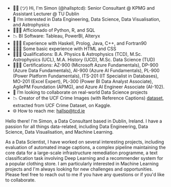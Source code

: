 - ✌🏻 (ツ) Hi, I'm Simon (@hallsptcd): Senior Consultant @ KPMG and Assistant Lecturer @ TU Dublin
- 👀 I’m interested in Data Engineering, Data Science, Data Visualisation, and Astrophysics
- 👨🏻‍💻 Afficionado of Python, R, and SQL
- 📉 BI Software: Tableau, PowerBI, Alteryx
- 👨🏻‍💻 Experience with Haskell, Prolog, Java, C++, and Fortran90
- 👨🏻‍💻 Some basic experience with HTML and CSS
- 👨🏻‍🎓 Qualifications: B.A. Physics & Astrophysics (TCD), M.Sc. Astrophysics (UCL), M.A. History (UCD), M.Sc. Data Science (TUD) 
- 👨🏻‍🎓 Certifications: AZ-900 (Microsoft Azure Fundamentals), DP-900 (Azure Data Fundamentals), AI-900 (Azure AI Fundamentals), PL-900 (Power Platform Fundamentals), ITS-201 (IT Specialist in Databases), MO-201 (Excel Expert), PL-300 (Power BI Data Analyst Associate), AgilePM Foundation (APMG), and Azure AI Engineer Associate (AI-102).
- 🔗 I’m looking to collaborate on real-world Data Science projects
- 📉 Creator of the UCF Crime Images (with Reference Captions) [dataset](https://www.kaggle.com/datasets/simonphall/ucf-crime-images/data?select=image_category_captions.csv), extracted from UCF Crime Dataset, on Kaggle.
- 🌐 How to reach me: hallsp@tcd.ie

Hello there! I'm Simon, a Data Consultant based in Dublin, Ireland. I have a passion for all things data-related, including Data Engineering, Data Science, Data Visualisation, and Machine Learning.

As a Data Scientist, I have worked on several interesting projects, including evaluation of automated image captions, a complex pipeline maintaining the core data for a large-scale infrastructure remediation programme, a text classification task involving Deep Learning and a recommender system for a popular clothing store. I am particularly interested in Machine Learning projects and I'm always looking for new challenges and opportunities. Please feel free to reach out to me if you have any questions or if you'd like to collaborate.

<!---
hallsptcd/hallsptcd is a ✨ special ✨ repository because its `README.md` (this file) appears on your GitHub profile.
You can click the Preview link to take a look at your changes.
--->
